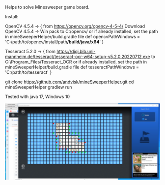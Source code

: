 Helps to solve Minesweeper game board.

Install:

OpenCV 4.5.4 -> { 
    from https://opencv.org/opencv-4-5-4/ Download OpenCV 4.5.4 -> Win pack
    to C:/opencv/ 
        or if already installed, set the path in mineSweeperHelper/build.gradle file 
            def opencvPathWindows = 'C:/path/to/opencv/install/path<strong>/build/java/x64</strong>'
    }

Tesseract 5.2.0 -> {
    from https://digi.bib.uni-mannheim.de/tesseract/tesseract-ocr-w64-setup-v5.2.0.20220712.exe
    to C:\Program_Files\Tesseract_OCR
        or if already installed, set the path in mineSweeperHelper/build.gradle file 
            def tesseractPathWindows = 'C:/path/to/tesseract'
}

git clone https://github.com/andvisk/mineSweeperHelper.git
cd mineSweeperHelper
gradlew run

Tested with java 17, Windows 10

![alt text](https://github.com/andvisk/mineSweeperHelper/blob/master/screenshot.jpg)

